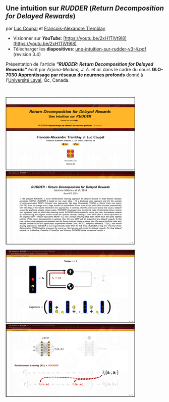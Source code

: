 
## Une intuition sur *RUDDER* (*Return Decomposition for Delayed Rewards*)
par [Luc Coupal](https://redleader962.github.io) et [Francois-Alexandre Tremblay](https://www.linkedin.com/in/francois-alexandre-tremblay-m-sc-2b212146/)

- Visionner sur ***YouTube***: [https://youtu.be/2xH1TjVt9I8](https://youtu.be/2xH1TjVt9I8)
- Télécharger les **diapositives**: [une-intuition-sur-rudder-v3-4.pdf](https://github.com/RedLeader962/Une-intuition-sur-RUDDER/raw/master/une-intuition-sur-rudder-v3-4.pdf) (revision 3.4)

Présentation de l'article ***"RUDDER: Return Decomposition for Delayed Rewards"*** écrit par *Arjona-Medina, J. A.* et *al.* dans le cadre du cours **GLO-7030 Apprentissage par réseaux de neurones profonds** donné à l'[Université Laval](https://www.fsg.ulaval.ca), Qc, Canada.

<br>

<p>
<img src="images/cover_slide.png" width="410px">
<img src="images/p1.png" width="410px" >
</p>
<p>
<img src="images/p12.png" width="410px">
<img src="images/p20.png" width="410px">
</p>
